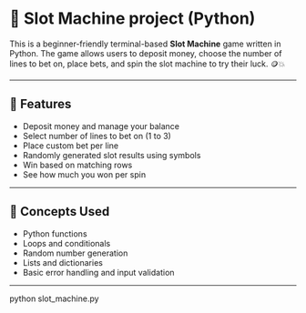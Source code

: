 # 🎰 Slot Machine project (Python)

This is a beginner-friendly terminal-based **Slot Machine** game written in Python. The game allows users to deposit money, choose the number of lines to bet on, place bets, and spin the slot machine to try their luck. 🪙💥

---

## 📌 Features

- Deposit money and manage your balance
- Select number of lines to bet on (1 to 3)
- Place custom bet per line
- Randomly generated slot results using symbols
- Win based on matching rows
- See how much you won per spin

---

## 🧠 Concepts Used

- Python functions
- Loops and conditionals
- Random number generation
- Lists and dictionaries
- Basic error handling and input validation

---

python slot_machine.py
